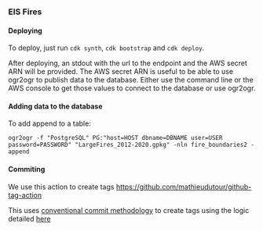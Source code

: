### EIS Fires

#### Deploying

To deploy, just run `cdk synth`, `cdk bootstrap` and `cdk deploy`.

After deploying, an stdout with the url to the endpoint and the AWS secret ARN will be provided. The AWS secret ARN is useful to be able to use ogr2ogr to publish data to the database. Either use the command line or the AWS console to get those values to connect to the database or use ogr2ogr.

#### Adding data to the database

To add append to a table:

`ogr2ogr -f "PostgreSQL" PG:"host=HOST dbname=DBNAME user=USER password=PASSWORD" "LargeFires_2012-2020.gpkg" -nln fire_boundaries2 -append`

#### Commiting
We use this action to create tags https://github.com/mathieudutour/github-tag-action

This uses [conventional commit methodology](https://www.conventionalcommits.org/en/v1.0.0/) to create tags using the logic detailed [here](https://github.com/mathieudutour/github-tag-action#bumping)
